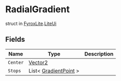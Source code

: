 # RadialGradient
struct in [FyroxLite](../../scripting_api_cs.md).[LiteUi](../LiteUi.md)
## Fields
| Name | Type | Description |
|---|---|---|
| `Center` | [Vector2](../LiteMath/Vector2.md) |  |
| `Stops` | List< [GradientPoint](../LiteUi/GradientPoint.md) > |  |

